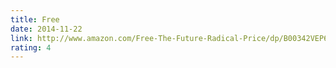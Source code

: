 ```yaml
---
title: Free
date: 2014-11-22
link: http://www.amazon.com/Free-The-Future-Radical-Price/dp/B00342VEP6
rating: 4
---
```

